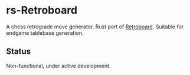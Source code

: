 # rs-Retroboard

A chess retrograde move generator. Rust port of [Retroboard](https://github.com/kraktus/retroboard-chess). Suitable for endgame tablebase generation.

## Status

Non-functional, under active development.